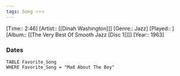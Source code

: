 ```yaml
---
tags: Song ⭐⭐⭐ 
---
```

[Time:: 2:46]
[Artist:: [[Dinah Washington]]]
[Genre:: Jazz]
[Played:: ]
[Album:: [[The Very Best Of Smooth Jazz [Disc 1]]]]
[Year:: 1963]
### Dates
````dataview
TABLE Favorite_Song
WHERE Favorite_Song = "Mad About The Boy"
````